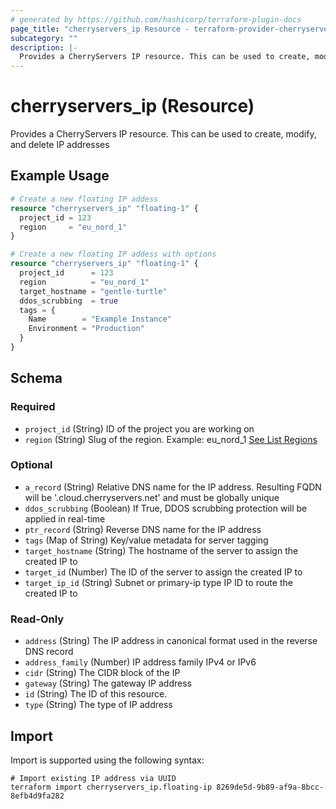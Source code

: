 ```yaml
---
# generated by https://github.com/hashicorp/terraform-plugin-docs
page_title: "cherryservers_ip Resource - terraform-provider-cherryservers"
subcategory: ""
description: |-
  Provides a CherryServers IP resource. This can be used to create, modify, and delete IP addresses
---
```


# cherryservers_ip (Resource)

Provides a CherryServers IP resource. This can be used to create, modify, and delete IP addresses

## Example Usage

```terraform
# Create a new floating IP addess
resource "cherryservers_ip" "floating-1" {
  project_id = 123
  region     = "eu_nord_1"
}

# Create a new floating IP addess with options
resource "cherryservers_ip" "floating-1" {
  project_id      = 123
  region          = "eu_nord_1"
  target_hostname = "gentle-turtle"
  ddos_scrubbing  = true
  tags = {
    Name        = "Example Instance"
    Environment = "Production"
  }
}
```

<!-- schema generated by tfplugindocs -->
## Schema

### Required

- `project_id` (String) ID of the project you are working on
- `region` (String) Slug of the region. Example: eu_nord_1 [See List Regions](https://api.cherryservers.com/doc/#tag/Regions/operation/get-regions)

### Optional

- `a_record` (String) Relative DNS name for the IP address. Resulting FQDN will be '<relative-dns-name>.cloud.cherryservers.net' and must be globally unique
- `ddos_scrubbing` (Boolean) If True, DDOS scrubbing protection will be applied in real-time
- `ptr_record` (String) Reverse DNS name for the IP address
- `tags` (Map of String) Key/value metadata for server tagging
- `target_hostname` (String) The hostname of the server to assign the created IP to
- `target_id` (Number) The ID of the server to assign the created IP to
- `target_ip_id` (String) Subnet or primary-ip type IP ID to route the created IP to

### Read-Only

- `address` (String) The IP address in canonical format used in the reverse DNS record
- `address_family` (Number) IP address family IPv4 or IPv6
- `cidr` (String) The CIDR block of the IP
- `gateway` (String) The gateway IP address
- `id` (String) The ID of this resource.
- `type` (String) The type of IP address

## Import

Import is supported using the following syntax:

```shell
# Import existing IP address via UUID 
terraform import cherryservers_ip.floating-ip 8269de5d-9b89-af9a-8bcc-8efb4d9fa282
```
